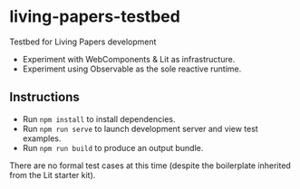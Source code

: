 # living-papers-testbed

Testbed for Living Papers development

- Experiment with WebComponents &amp; Lit as infrastructure.
- Experiment using Observable as the sole reactive runtime.

## Instructions

- Run `npm install` to install dependencies.
- Run `npm run serve` to launch development server and view test examples.
- Run `npm run build` to produce an output bundle.

There are no formal test cases at this time (despite the boilerplate inherited from the Lit starter kit).
